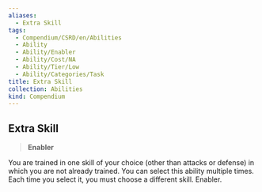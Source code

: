 ```yaml
---
aliases:
  - Extra Skill
tags:
  - Compendium/CSRD/en/Abilities
  - Ability
  - Ability/Enabler
  - Ability/Cost/NA
  - Ability/Tier/Low
  - Ability/Categories/Task
title: Extra Skill
collection: Abilities
kind: Compendium
---
```

## Extra Skill  
>**Enabler**
  
You are trained in one skill of your choice (other than attacks or defense) in which you are not already trained. You can select this ability multiple times. Each time you select it, you must choose a different skill. Enabler.